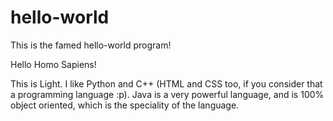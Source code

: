 # hello-world
This is the famed hello-world program!

Hello Homo Sapiens!

This is Light. I like Python and C++ (HTML and CSS too, if you consider that a programming language :p). Java is a very powerful language, and is 100% object oriented, which is the speciality of the language.
